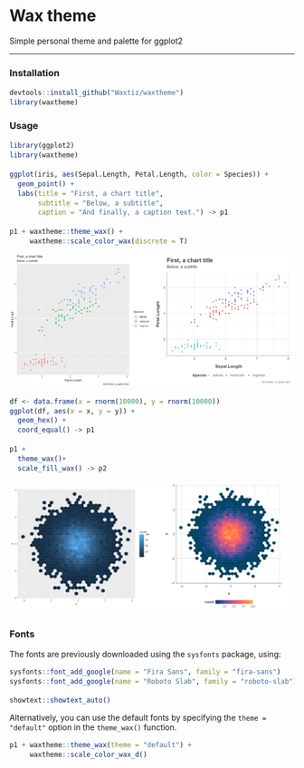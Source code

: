 # Wax theme

Simple personal theme and palette for ggplot2

---

### Installation

```r
devtools::install_github("Waxtiz/waxtheme")
library(waxtheme)
```

### Usage

```r
library(ggplot2)
library(waxtheme)

ggplot(iris, aes(Sepal.Length, Petal.Length, color = Species)) +
  geom_point() +
  labs(title = "First, a chart title",
       subtitle = "Below, a subtitle",
       caption = "And finally, a caption text.") -> p1

p1 + waxtheme::theme_wax() +
     waxtheme::scale_color_wax(discrete = T)
```

![Rplot01](./readme_files/Rplot01.png)

```r
df <- data.frame(x = rnorm(10000), y = rnorm(10000))
ggplot(df, aes(x = x, y = y)) +
  geom_hex() +
  coord_equal() -> p1

p1 +
  theme_wax()+
  scale_fill_wax() -> p2
```
![Rplot02](./readme_files/Rplot02.png)

### Fonts

The fonts are previously downloaded using the `sysfonts` package, using:

```r
sysfonts::font_add_google(name = "Fira Sans", family = "fira-sans")
sysfonts::font_add_google(name = "Roboto Slab", family = "roboto-slab")

showtext::showtext_auto()
```

Alternatively, you can use the default fonts by specifying the `theme = "default"` option in the `theme_wax()` function.

```r
p1 + waxtheme::theme_wax(theme = "default") +
     waxtheme::scale_color_wax_d()
```